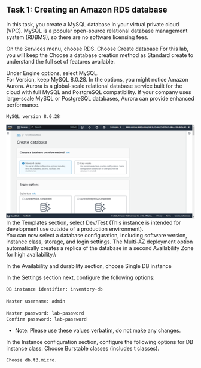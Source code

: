 ## Task 1: Creating an Amazon RDS database
In this task, you create a MySQL database in your virtual private cloud (VPC). MySQL is a popular open-source relational database management system (RDBMS), so there are no software licensing fees.

On the Services  menu, choose RDS.
Choose Create database
For this lab, you will keep the Choose a database creation method as Standard create to understand the full set of features available.

Under Engine options, select  MySQL.\
For Version, keep MySQL 8.0.28.
In the options, you might notice Amazon Aurora. Aurora is a global-scale relational database service built for the cloud with full MySQL and PostgreSQL compatibility. If your company uses large-scale MySQL or PostgreSQL databases, Aurora can provide enhanced performance.
```
MySQL version 8.0.28
```
![image](./images/database-creation.png)
In the Templates section, select  Dev/Test (This instance is intended for development use outside of a production environment).\
You can now select a database configuration, including software version, instance class, storage, and login settings. The Multi-AZ deployment option automatically creates a replica of the database in a second Availability Zone for high availability.\

In the Availability and durability section, choose Single DB instance

In the Settings section next, configure the following options:
```
DB instance identifier: inventory-db

Master username: admin

Master password: lab-password
Confirm password: lab-password
```
- Note: Please use these values verbatim, do not make any changes.

In the Instance configuration section, configure the following options for DB instance class:
Choose  Burstable classes (includes t classes).
```
Choose db.t3.micro.
```


